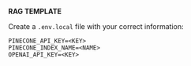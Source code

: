 **RAG TEMPLATE**

Create a `.env.local` file with your correct information:

```plaintext
PINECONE_API_KEY=<KEY>
PINECONE_INDEX_NAME=<NAME>
OPENAI_API_KEY=<KEY>
